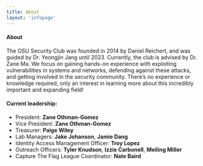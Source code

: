 ```yaml
---
title: About
layout: 'infopage'
---
```


#### About

The OSU Security Club was founded in 2014 by Daniel Reichert, and was guided by Dr. Yeongjin Jang until 2023. Currently, the club is advised by Dr. Zane Ma. We focus on gaining hands-on experience with exploiting vulnerabilities in systems and networks, defending against these attacks, and getting involved in the security community. There’s no experience or knowledge required, only an interest in learning more about this incredibly important and expanding field!

#### Current leadership:

- President: **Zane Othman-Gomez**
- Vice President: **Zane Othman-Gomez**
- Treasurer: **Paige Wiley**
- Lab Managers: **Jake Johanson**, **Jamie Dang**
- Identity Access Management Officer: **Troy Lopez**
- Outreach Officers: **Tyler Knudson**, **Izzie Carbonell**, **Meiling Miller**
- Capture The Flag League Coordinator: **Nate Baird**